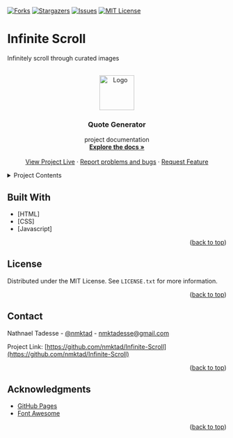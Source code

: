 [![Forks][forks-shield]][forks-url]
[![Stargazers][stars-shield]][stars-url]
[![Issues][issues-shield]][issues-url]
[![MIT License][license-shield]][license-url]

# Infinite Scroll
Infinitely scroll through curated images

<div id="top"></div>

<!-- PROJECT LOGO -->
<br />
<div align="center">
  <a href="https://github.com/nmktad/Infinite-Scroll">
    <img src="images/logo.png" alt="Logo" width="80" height="80">
  </a>

  <h3 align="center">Quote Generator</h3>

  <p>
    project documentation
    <br />
    <a href="https://github.com/nmktad/Infinite-Scroll"><strong>Explore the docs »</strong></a>
    <br />
    <br />
    <a href="https://nmktad.github.io/Infinite-Scroll/">View Project Live</a>
    ·
    <a href="https://github.com/nmktad/Infinite-Scroll/issues">Report problems and bugs</a>
    ·
    <a href="https://github.com/nmktad/Infinite-Scroll/issues">Request Feature</a>
  </p>
</div>

<!-- TABLE OF CONTENTS -->
<details>
  <summary>Project Contents</summary>
  <ol>
    <li><a href="#built-with">Built With</a></li>
    <li><a href="#contributing">Contributing</a></li>
    <li><a href="#license">License</a></li>
    <li><a href="#contact">Contact</a></li>
    <li><a href="#acknowledgments">Acknowledgments</a></li>
  </ol>
</details>

## Built With

* [HTML]
* [CSS]
* [Javascript]

<p align="right">(<a href="#top">back to top</a>)</p>

<!-- LICENSE -->
## License

Distributed under the MIT License. See `LICENSE.txt` for more information.

<p align="right">(<a href="#top">back to top</a>)</p>

<!-- CONTACT -->
## Contact

Nathnael Tadesse - [@nmktad](https://twitter.com/nmktad) - nmktadesse@gmail.com

Project Link: [https://github.com/nmktad/Infinite-Scroll](https://github.com/nmktad/Infinite-Scroll)

<p align="right">(<a href="#top">back to top</a>)</p>

<!-- ACKNOWLEDGMENTS -->
## Acknowledgments

* [GitHub Pages](https://pages.github.com)
* [Font Awesome](https://fontawesome.com)

<p align="right">(<a href="#top">back to top</a>)</p>

<!-- MARKDOWN LINKS & IMAGES -->
<!-- https://www.markdownguide.org/basic-syntax/#reference-style-links -->
[contributors-shield]: https://img.shields.io/github/contributors/nmktad/Infinite-Scroll.svg?style=for-the-badge
[contributors-url]: https://github.com/nmktad/Infinite-Scroll/graphs/contributors
[forks-shield]: https://img.shields.io/github/forks/nmktad/Infinite-Scroll.svg?style=for-the-badge
[forks-url]: https://github.com/nmktad/Infinite-Scroll/network/members
[stars-shield]: https://img.shields.io/github/stars/nmktad/Infinite-Scroll.svg?style=for-the-badge
[stars-url]: https://github.com/nmktad/Infinite-Scroll/stargazers
[issues-shield]: https://img.shields.io/github/issues/nmktad/Infinite-Scroll.svg?style=for-the-badge
[issues-url]: https://github.com/nmktad/Infinite-Scroll/issues
[license-shield]: https://img.shields.io/github/license/nmktad/Infinite-Scroll.svg?style=for-the-badge
[license-url]: https://github.com/nmktad/Infinite-Scroll/blob/master/LICENSE.txt
